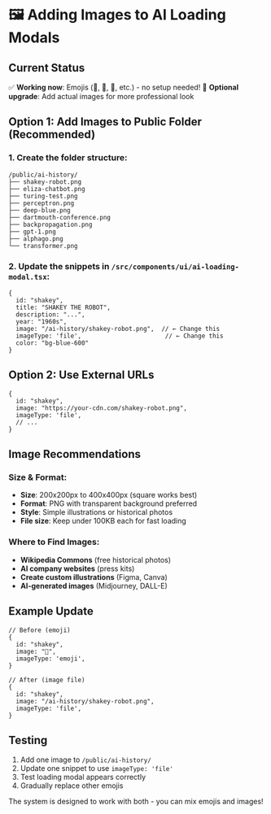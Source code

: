 # 🖼️ Adding Images to AI Loading Modals

## Current Status
✅ **Working now**: Emojis (🤖, 💬, 🧠, etc.) - no setup needed!
🔄 **Optional upgrade**: Add actual images for more professional look

## Option 1: Add Images to Public Folder (Recommended)

### 1. Create the folder structure:
```
/public/ai-history/
├── shakey-robot.png
├── eliza-chatbot.png  
├── turing-test.png
├── perceptron.png
├── deep-blue.png
├── dartmouth-conference.png
├── backpropagation.png
├── gpt-1.png
├── alphago.png
└── transformer.png
```

### 2. Update the snippets in `/src/components/ui/ai-loading-modal.tsx`:
```tsx
{
  id: "shakey",
  title: "SHAKEY THE ROBOT", 
  description: "...",
  year: "1960s",
  image: "/ai-history/shakey-robot.png",  // ← Change this
  imageType: 'file',                       // ← Change this
  color: "bg-blue-600"
}
```

## Option 2: Use External URLs
```tsx
{
  id: "shakey",
  image: "https://your-cdn.com/shakey-robot.png",
  imageType: 'file',
  // ...
}
```

## Image Recommendations

### Size & Format:
- **Size**: 200x200px to 400x400px (square works best)
- **Format**: PNG with transparent background preferred
- **Style**: Simple illustrations or historical photos
- **File size**: Keep under 100KB each for fast loading

### Where to Find Images:
- **Wikipedia Commons** (free historical photos)
- **AI company websites** (press kits)
- **Create custom illustrations** (Figma, Canva)
- **AI-generated images** (Midjourney, DALL-E)

## Example Update
```tsx
// Before (emoji)
{
  id: "shakey",
  image: "🤖",
  imageType: 'emoji',
}

// After (image file)  
{
  id: "shakey",
  image: "/ai-history/shakey-robot.png",
  imageType: 'file',
}
```

## Testing
1. Add one image to `/public/ai-history/`
2. Update one snippet to use `imageType: 'file'`
3. Test loading modal appears correctly
4. Gradually replace other emojis

The system is designed to work with both - you can mix emojis and images!
